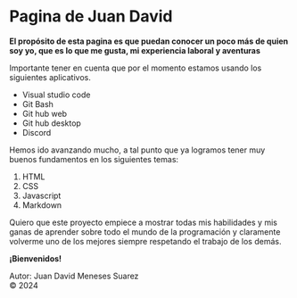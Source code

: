 # Pagina de Juan David

**El propósito de esta pagina es que puedan conocer un poco más de quien soy yo, que es lo que me gusta, mi experiencia laboral y aventuras**

Importante tener en cuenta que por el momento estamos usando los siguientes aplicativos.

- Visual studio code
- Git Bash
- Git hub web
- Git hub desktop
- Discord

Hemos ido avanzando mucho, a tal punto que ya logramos tener muy buenos fundamentos en los siguientes temas:

1. HTML
2. CSS
3. Javascript
4. Markdown

Quiero que este proyecto empiece a mostrar todas mis habilidades y mis ganas de aprender sobre todo el mundo de la programación y claramente volverme uno de los mejores siempre respetando el trabajo de los demás.

**¡Bienvenidos!**

Autor: Juan David Meneses Suarez  
:copyright: 2024
